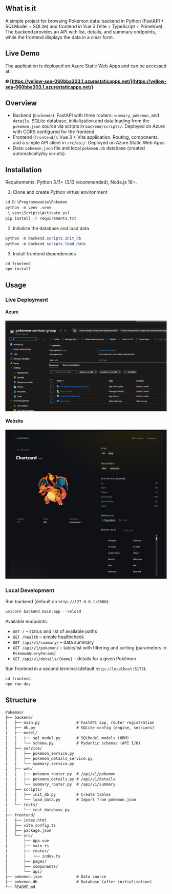 ## What is it

A simple project for browsing Pokémon data: backend in Python (FastAPI + SQLModel + SQLite) and frontend in Vue 3 (Vite + TypeScript + PrimeVue). The backend provides an API with list, details, and summary endpoints, while the frontend displays the data in a clear form.

## Live Demo

The application is deployed on Azure Static Web Apps and can be accessed at:

**🌐 [https://yellow-sea-060bba303.1.azurestaticapps.net/](https://yellow-sea-060bba303.1.azurestaticapps.net/)**

## Overview

* Backend (`backend/`): FastAPI with three routers: `summary`, `pokemon`, and `details`. SQLite database, initialization and data loading from the `pokemon.json` source via scripts in `backend/scripts/`. Deployed on Azure with CORS configured for the frontend.
* Frontend (`frontend/`): Vue 3 + Vite application. Routing, components, and a simple API client in `src/api/`. Deployed on Azure Static Web Apps.
* Data: `pokemon.json` file and local `pokemon.db` database (created automatically/by scripts).

## Installation

Requirements: Python 3.11+ (3.13 recommended), Node.js 18+.

1. Clone and create Python virtual environment

```powershell
cd D:\Programowanie\Pokemon
python -m venv .venv
.\.venv\Scripts\Activate.ps1
pip install -r requirements.txt
```

2. Initialize the database and load data

```powershell
python -m backend.scripts.init_db
python -m backend.scripts.load_data
```

3. Install frontend dependencies

```powershell
cd frontend
npm install
```

## Usage

### Live Deployment

#### Azure

![azure-resource](img\azure.png)

#### Website

![azure-resource](img\website.png)

### Local Development

Run backend (default on `http://127.0.0.1:8000`):

```powershell
uvicorn backend.main:app --reload
```

Available endpoints:

* `GET /` – status and list of available paths
* `GET /health` – simple healthcheck
* `GET /api/v1/summary/` – data summary
* `GET /api/v1/pokemon/` – table/list with filtering and sorting (parameters in `PokemonQueryParams`)
* `GET /api/v1/details/{name}` – details for a given Pokémon

Run frontend in a second terminal (default `http://localhost:5173`):

```powershell
cd frontend
npm run dev
```

## Structure

```
Pokemon/
├── backend/
│   ├── main.py                # FastAPI app, router registration
│   ├── db.py                  # SQLite config (engine, sessions)
│   ├── model/
│   │   ├── sql_model.py       # SQLModel models (ORM)
│   │   └── schema.py          # Pydantic schemas (API I/O)
│   ├── service/
│   │   ├── pokemon_service.py
│   │   ├── pokemon_details_service.py
│   │   └── summary_service.py
│   ├── web/
│   │   ├── pokemon_router.py  # /api/v1/pokemon
│   │   ├── pokemon_details.py # /api/v1/details
│   │   └── summary_router.py  # /api/v1/summary
│   ├── scripts/
│   │   ├── init_db.py         # Create tables
│   │   └── load_data.py       # Import from pokemon.json
│   └── tests/
│       └── test_database.py
├── frontend/
│   ├── index.html
│   ├── vite.config.ts
│   ├── package.json
│   └── src/
│       ├── App.vue
│       ├── main.ts
│       ├── router/
│       │   └── index.ts
│       ├── pages/
│       ├── components/
│       └── api/
├── pokemon.json               # Data source
├── pokemon.db                 # Database (after initialization)
└── README.md
```

